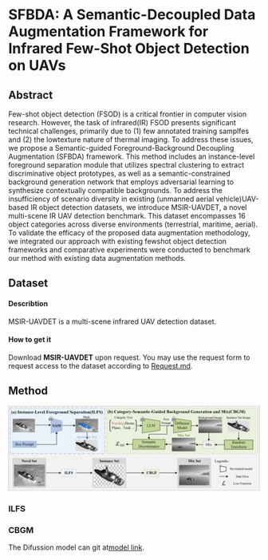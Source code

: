 # SFBDA: A Semantic-Decoupled Data Augmentation Framework for Infrared Few-Shot Object Detection on UAVs

## Abstract
Few-shot object detection (FSOD) is a critical frontier in computer vision research. However, the task of infrared(IR) FSOD presents significant technical challenges, primarily due to (1) few annotated training samplfes and (2) the lowtexture nature of thermal imaging. To address these issues, we propose a Semantic-guided Foreground-Background Decoupling Augmentation (SFBDA) framework. This method includes an instance-level foreground separation module that utilizes spectral clustering to extract discriminative object prototypes, as well as a semantic-constrained background generation network that employs adversarial learning to synthesize contextually compatible backgrounds. To address the insufficiency of scenario diversity in existing (unmanned aerial vehicle)UAV-based IR object detection datasets, we introduce MSIR-UAVDET, a novel multi-scene IR UAV detection benchmark. This dataset encompasses 16 object categories across diverse environments (terrestrial, maritime, aerial). To validate the efficacy of the proposed data augmentation methodology, we integrated our approach with existing fewshot object detection frameworks and comparative experiments were conducted to benchmark our method with existing data augmentation methods.

## Dataset

#### Describtion
MSIR-UAVDET is a multi-scene infrared UAV detection dataset.

#### How to get it
Download **MSIR-UAVDET** upon request. You may use the request form to request access to the dataset according to [Request.md](https://github.com/Sea814/SFBDA/blob/main/Request.md).

## Method
![overview](overview.jpg)

### ILFS
### CBGM
The Difussion model can git at[model link](https://drive.google.com/file/d/1QNvLqB7PeRcRy75jWxunYbMXFTrHdFKM/view?usp=drive_link).
